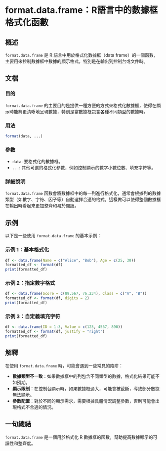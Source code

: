 <!--
Meta Description: # format.data.frame：R語言中的數據框格式化函數 ## 概述 `format.data.frame` 是 R 語言中用於格式化數據框（data frame）的一個函數，主要用來控制數據框中數據的顯示格式，特別是在輸出到控制台或文件時。 ## 文檔 ### 目的 `format.da...
Meta Keywords: data, format, frame, formatted_df, print
-->

# format.data.frame：R語言中的數據框格式化函數

## 概述
`format.data.frame` 是 R 語言中用於格式化數據框（data frame）的一個函數，主要用來控制數據框中數據的顯示格式，特別是在輸出到控制台或文件時。

## 文檔
### 目的
`format.data.frame` 的主要目的是提供一種方便的方式來格式化數據框，使得在顯示時能夠更清晰地呈現數據，特別是當數據框包含各種不同類型的數據時。

### 用法
```R
format(data, ...)
```

### 參數
- `data`: 要格式化的數據框。
- `...`: 其他可選的格式化參數，例如控制顯示的數字小數位數、填充字符等。

### 詳細說明
`format.data.frame` 函數會將數據框中的每一列進行格式化，通常會根據列的數據類型（如數字、字符、因子等）自動選擇合適的格式。這樣做可以使得整個數據框在輸出時看起來更加整齊和易於閱讀。

## 示例
以下是一些使用 `format.data.frame` 的基本示例：

### 示例 1：基本格式化
```R
df <- data.frame(Name = c("Alice", "Bob"), Age = c(25, 30))
formatted_df <- format(df)
print(formatted_df)
```

### 示例 2：指定數字格式
```R
df <- data.frame(Score = c(89.567, 76.234), Class = c("A", "B"))
formatted_df <- format(df, digits = 2)
print(formatted_df)
```

### 示例 3：自定義填充字符
```R
df <- data.frame(ID = 1:3, Value = c(123, 4567, 890))
formatted_df <- format(df, justify = "right")
print(formatted_df)
```

## 解釋
在使用 `format.data.frame` 時，可能會遇到一些常見的陷阱：
- **數據類型不一致**：如果數據框中的列包含不同類型的數據，格式化結果可能不如預期。
- **顯示限制**：在控制台顯示時，如果數據框過大，可能會被截斷，導致部分數據無法顯示。
- **參數配置**：對於不同的顯示需求，需要根據具體情況調整參數，否則可能會出現格式不合適的情況。

## 一句總結
`format.data.frame` 是一個用於格式化 R 數據框的函數，幫助提高數據顯示的可讀性和整齊度。